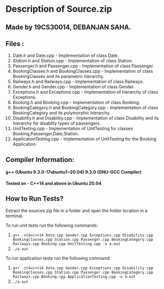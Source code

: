 # Description of Source.zip

## Made by 19CS30014, DEBANJAN SAHA. 

## Files :

1. Date.h and Date.cpp - Implementation of class Date.
2. Station.h and Station.cpp - Implementation of class Station.
3. Passenger.h and Passenger.cpp - Implementation of class Passenger.
4. BookingClasses.h and BookingClasses.cpp - Implementation of class BookingClasses and its parametric hierarchy.
5. Railways.h and Railways.cpp - Implementation of class Railways.
6. Gender.h and Gender.cpp - Implementation of class Gender.
7. Exceptions.h and Exceptions.cpp - Implementation of hierarchy of class Exceptions.
8. Booking.h and Booking.cpp - Implementation of class Booking.
9. BookingCategory.h and BookingCategory.cpp - Implementation of class BookingCategory and its polymorphic hierarchy.
10. Disability.h and Disability.cpp - Implementation of class Disability and its hierarchy for disablity types of passengers.
11. UnitTesting.cpp - Implementation of UnitTesting for classes Booking,Passenger,Date,Station.
12. ApplicationTesting.cpp - Implementation of UnitTesting for the Booking Application.

## Compiler Information: 

#### g++ (Ubuntu 9.3.0-17ubuntu1~20.04) 9.3.0 (GNU-GCC Compiler)
#### Tested on - C++14 and above in Ubuntu 20.04

## How to Run Tests?

Extract the sources.zip file in a folder and open the folder location in a terminal.

To run unit tests run the following commands:

1. `g++ -std=c++14 Date.cpp Gender.cpp Exceptions.cpp Disability.cpp BookingClasses.cpp Station.cpp Passenger.cpp BookingCategory.cpp Railways.cpp Booking.cpp UnitTesting.cpp -o a.out`
2. `./a.out`

To run application tests run the following command:

1. `g++ -std=c++14 Date.cpp Gender.cpp Exceptions.cpp Disability.cpp BookingClasses.cpp Station.cpp Passenger.cpp BookingCategory.cpp Railways.cpp Booking.cpp ApplicationTesting.cpp -o a.out`
2. `./a.out`

